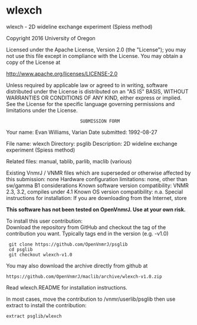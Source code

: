 # wlexch
 wlexch - 2D wideline exchange experiment (Spiess method)

 Copyright 2016 University of Oregon

 Licensed under the Apache License, Version 2.0 (the "License");
 you may not use this file except in compliance with the License.
 You may obtain a copy of the License at

   http://www.apache.org/licenses/LICENSE-2.0

 Unless required by applicable law or agreed to in writing, software
 distributed under the License is distributed on an "AS IS" BASIS,
 WITHOUT WARRANTIES OR CONDITIONS OF ANY KIND, either express or implied.
 See the License for the specific language governing permissions and
 limitations under the License.

                                SUBMISSION FORM

Your name:      Evan Williams, Varian
Date submitted: 1992-08-27

File name:      wlexch
Directory:      psglib
Description:    2D wideline exchange experiment (Spiess method)

Related files:  manual, tablib, parlib, maclib (various)

Existing VnmrJ / VNMR files which are superseded or
otherwise affected by this submission:  none
Hardware configuration limitations:     none, other than sw/gamma B1
					considerations
Known software version compatibility:   VNMR 2.3, 3.2, compiles under 4.1
Known OS version compatibility:         n.a.
Special instructions for installation:
    If you are downloading from the Internet, store

**This software has not been tested on OpenVnmrJ. Use at your own risk.**

To install this user contribution:  
Download the repository from GitHub and checkout the tag of the contribution you want.
Typically tags end in the version (e.g. -v1.0)

     git clone https://github.com/OpenVnmrJ/psglib  
     cd psglib  
     git checkout wlexch-v1.0


You may also download the archive directly from github at

    https://github.com/OpenVnmrJ/maclib/archive/wlexch-v1.0.zip

Read wlexch.README for installation instructions.

In most cases, move the contribution to /vnmr/userlib/psglib 
then use extract to install the contribution:  

    extract psglib/wlexch